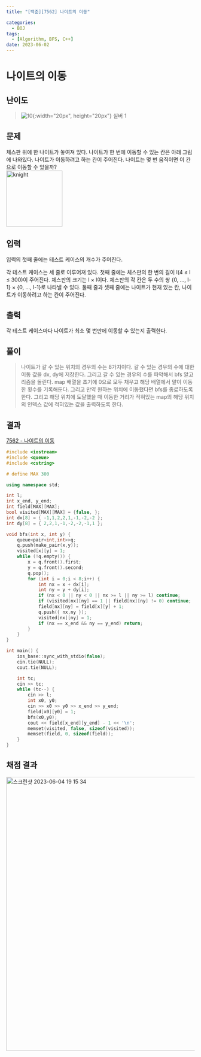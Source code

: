 ```yaml
---
title: "[백준][7562] 나이트의 이동"

categories:
  - BOJ
tags:
  - [Algorithm, BFS, C++]
date: 2023-06-02
---
```

# 나이트의 이동

## 난이도
> ![10](https://github.com/ihmmaru99/ihmmaru99.github.io/assets/109266664/1725e8ac-be34-44d1-a4db-174d0a2cd0dd){:width="20px", height="20px"} <span style="color:#585858"> 실버 1</span>

## 문제
체스판 위에 한 나이트가 놓여져 있다. 나이트가 한 번에 이동할 수 있는 칸은 아래 그림에 나와있다. 나이트가 이동하려고 하는 칸이 주어진다. 나이트는 몇 번 움직이면 이 칸으로 이동할 수 있을까?<br>
<img width="150" alt="knight" src="https://github.com/ihmmaru99/BOJ/assets/109266664/a1ca905c-c353-4be9-ba9a-2b7ce5f6fe0f">

## 입력
입력의 첫째 줄에는 테스트 케이스의 개수가 주어진다.

각 테스트 케이스는 세 줄로 이루어져 있다. 첫째 줄에는 체스판의 한 변의 길이 l(4 ≤ l ≤ 300)이 주어진다. 체스판의 크기는 l × l이다. 체스판의 각 칸은 두 수의 쌍 {0, ..., l-1} × {0, ..., l-1}로 나타낼 수 있다. 둘째 줄과 셋째 줄에는 나이트가 현재 있는 칸, 나이트가 이동하려고 하는 칸이 주어진다.

## 출력
각 테스트 케이스마다 나이트가 최소 몇 번만에 이동할 수 있는지 출력한다.

## 풀이
> 나이트가 갈 수 있는 위치의 경우의 수는 8가지이다. 갈 수 있는 경우의 수에 대한 이동 값을 dx, dy에 저장한다. 그리고 갈 수 있는 경우의 수를 파악해서 bfs 알고리즘을 돌린다. map 배열을 초기에 0으로 모두 채우고 해당 배열에서 말이 이동한 횟수를 기록해둔다. 그리고 만약 원하는 위치에 이동했다면 bfs를 종료하도록 한다. 그리고 해당 위치에 도달했을 때 이동한 거리가 적혀있는 map의 해당 위치의 인덱스 값에 적혀있는 값을 출력하도록 한다.

## 결과
[7562 - 나이트의 이동](https://github.com/ihmmaru99/BOJ/blob/main/7562/7562.cpp)
```c++
#include <iostream>
#include <queue>
#include <cstring>

# define MAX 300

using namespace std;

int l;
int x_end, y_end;
int field[MAX][MAX];
bool visited[MAX][MAX] = {false, };
int dx[8] = { -1,1,2,2,1,-1,-2,-2 };
int dy[8] = { 2,2,1,-1,-2,-2,-1,1 };

void bfs(int x, int y) {
	queue<pair<int,int>>q;
	q.push(make_pair(x,y));
	visited[x][y] = 1;
	while (!q.empty()) {
		x = q.front().first;
		y = q.front().second;
		q.pop();
		for (int i = 0;i < 8;i++) {
			int nx = x + dx[i];
			int ny = y + dy[i];
			if (nx < 0 || ny < 0 || nx >= l || ny >= l) continue;
			if (visited[nx][ny] == 1 || field[nx][ny] != 0) continue;
			field[nx][ny] = field[x][y] + 1;
			q.push({ nx,ny });
			visited[nx][ny] = 1;
			if (nx == x_end && ny == y_end) return;
		}
	}
}

int main() {
	ios_base::sync_with_stdio(false);
	cin.tie(NULL);
	cout.tie(NULL);

	int tc;
	cin >> tc;
	while (tc--) {
		cin >> l;
		int x0, y0;
		cin >> x0 >> y0 >> x_end >> y_end;
		field[x0][y0] = 1;
		bfs(x0,y0);
		cout << field[x_end][y_end] - 1 << '\n';
		memset(visited, false, sizeof(visited));
		memset(field, 0, sizeof(field));
	}
}
```

## 채점 결과
<img width="732" alt="스크린샷 2023-06-04 19 15 34" src="https://github.com/ihmmaru99/BOJ/assets/109266664/98abf7dd-3631-48bc-8a8c-4aec904684cb">

